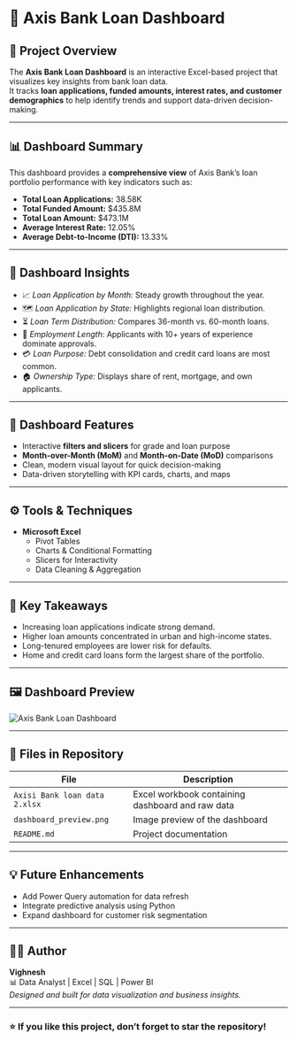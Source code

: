 # 🏦 Axis Bank Loan Dashboard

## 📘 Project Overview
The **Axis Bank Loan Dashboard** is an interactive Excel-based project that visualizes key insights from bank loan data.  
It tracks **loan applications, funded amounts, interest rates, and customer demographics** to help identify trends and support data-driven decision-making.

---

## 📊 Dashboard Summary
This dashboard provides a **comprehensive view** of Axis Bank’s loan portfolio performance with key indicators such as:
- **Total Loan Applications:** 38.58K  
- **Total Funded Amount:** $435.8M  
- **Total Loan Amount:** $473.1M  
- **Average Interest Rate:** 12.05%  
- **Average Debt-to-Income (DTI):** 13.33%

---

## 🧭 Dashboard Insights
- 📈 *Loan Application by Month:* Steady growth throughout the year.  
- 🗺️ *Loan Application by State:* Highlights regional loan distribution.  
- ⏳ *Loan Term Distribution:* Compares 36-month vs. 60-month loans.  
- 👔 *Employment Length:* Applicants with 10+ years of experience dominate approvals.  
- 💳 *Loan Purpose:* Debt consolidation and credit card loans are most common.  
- 🏠 *Ownership Type:* Displays share of rent, mortgage, and own applicants.

---

## 🎨 Dashboard Features
- Interactive **filters and slicers** for grade and loan purpose  
- **Month-over-Month (MoM)** and **Month-on-Date (MoD)** comparisons  
- Clean, modern visual layout for quick decision-making  
- Data-driven storytelling with KPI cards, charts, and maps  

---

## ⚙️ Tools & Techniques
- **Microsoft Excel**
  - Pivot Tables  
  - Charts & Conditional Formatting  
  - Slicers for Interactivity  
  - Data Cleaning & Aggregation  

---

## 🧠 Key Takeaways
- Increasing loan applications indicate strong demand.  
- Higher loan amounts concentrated in urban and high-income states.  
- Long-tenured employees are lower risk for defaults.  
- Home and credit card loans form the largest share of the portfolio.

---

## 🖼️ Dashboard Preview
![Axis Bank Loan Dashboard](dashboard_preview.png)

---

## 📂 Files in Repository
| File | Description |
|------|--------------|
| `Axisi Bank loan data 2.xlsx` | Excel workbook containing dashboard and raw data |
| `dashboard_preview.png` | Image preview of the dashboard |
| `README.md` | Project documentation |

---

## 💡 Future Enhancements
- Add Power Query automation for data refresh  
- Integrate predictive analysis using Python  
- Expand dashboard for customer risk segmentation  

---

## 👩‍💻 Author
**Vighnesh**  
📊 Data Analyst | Excel | SQL | Power BI  
*Designed and built for data visualization and business insights.*

---

### ⭐ If you like this project, don’t forget to star the repository!
